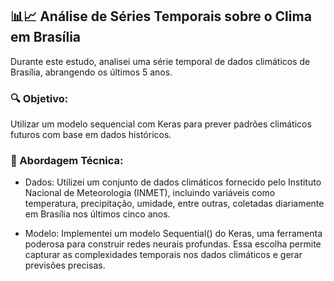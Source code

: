 ## 📊📈 Análise de Séries Temporais sobre o Clima em Brasília

 Durante este estudo, analisei uma série temporal de dados climáticos de Brasília, abrangendo os últimos 5 anos.

 ### 🔍 Objetivo: 
 Utilizar um modelo sequencial com Keras para prever padrões climáticos futuros com base em dados históricos.

### 🔧 Abordagem Técnica:
- Dados: Utilizei um conjunto de dados climáticos fornecido pelo Instituto Nacional de Meteorologia (INMET), incluindo variáveis como temperatura, precipitação, umidade, entre outras, coletadas diariamente em Brasília nos últimos cinco anos.

- Modelo: Implementei um modelo Sequential() do Keras, uma ferramenta poderosa para construir redes neurais profundas. Essa escolha permite capturar as complexidades temporais nos dados climáticos e gerar previsões precisas.